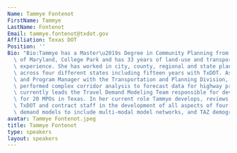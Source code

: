 ```yaml
---
Name: Tammye Fontenot
FirstName: Tammye
LastName: Fontenot
Email: tammye.fontenot@txdot.gov
Affiliation: Texas DOT
Position: ''
Bio: "Bio:Tammye has a Master\u2019s Degree in Community Planning from the University\
  \ of Maryland, College Park and has 33 years of land-use and transportation planning\
  \ experience. She has worked in city, county, regional and state planning offices\
  \ across four different states including fifteen years with TxDOT. As a Planner\
  \ and Program Manager with the Transportation and Planning Division, Tammye has\
  \ performed complex corridor analysis to forecast data for highway projects and\
  \ currently leads the Travel Demand Modeling Team responsible for developing models\
  \ for 20 MPOs in Texas. In her current role Tammye develops, reviews, and oversee\
  \ TxDOT and contract staff in the development of all aspects of four-step travel\
  \ demand models to include multi-modal model networks, and TAZ demographics."
avatar: Tammye Fontenot.jpeg
title: Tammye Fontenot
type: speakers
layout: speakers
---
```

